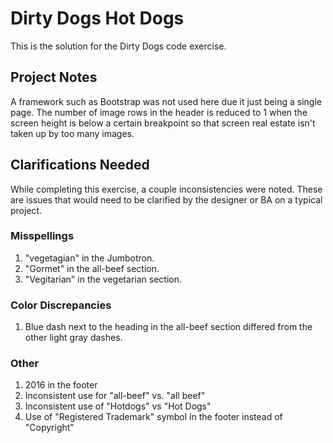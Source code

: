 # Dirty Dogs Hot Dogs

This is the solution for the Dirty Dogs code exercise.

## Project Notes

A framework such as Bootstrap was not used here due it just being a single page. The number of image rows in the header is reduced to 1 when the screen height is below a certain breakpoint so that screen real estate isn't taken up by too many images.

## Clarifications Needed

While completing this exercise, a couple inconsistencies were noted. These are issues that would need to be clarified by the designer or BA on a typical project.

### Misspellings

1. "vegetagian" in the Jumbotron.
2. "Gormet" in the all-beef section.
3. "Vegitarian" in the vegetarian section.

### Color Discrepancies

1. Blue dash next to the heading in the all-beef section differed from the other light gray dashes.

### Other

1. 2016 in the footer
2. Inconsistent use for "all-beef" vs. "all beef"
3. Inconsistent use of "Hotdogs" vs "Hot Dogs"
4. Use of "Registered Trademark" symbol in the footer instead of "Copyright"